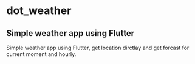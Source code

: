 # dot_weather

## Simple weather app using Flutter

Simple weather app using Flutter, get location dirctlay and get forcast for current moment and hourly.
